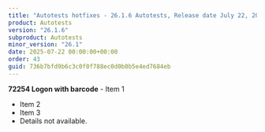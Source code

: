 ```yaml
---
title: "Autotests hotfixes - 26.1.6 Autotests, Release date July 22, 2025 - Hotfixes"
product: Autotests
version: "26.1.6"
subproduct: Autotests
minor_version: "26.1"
date: 2025-07-22 00:00:00+00:00
order: 43
guid: 736b7bfd9b6c3c0f0f788ec0d0b0b5e4ed7684eb
---
```


**72254 Logon with barcode** - Item 1- Item 2- Item 3- Details not available.

